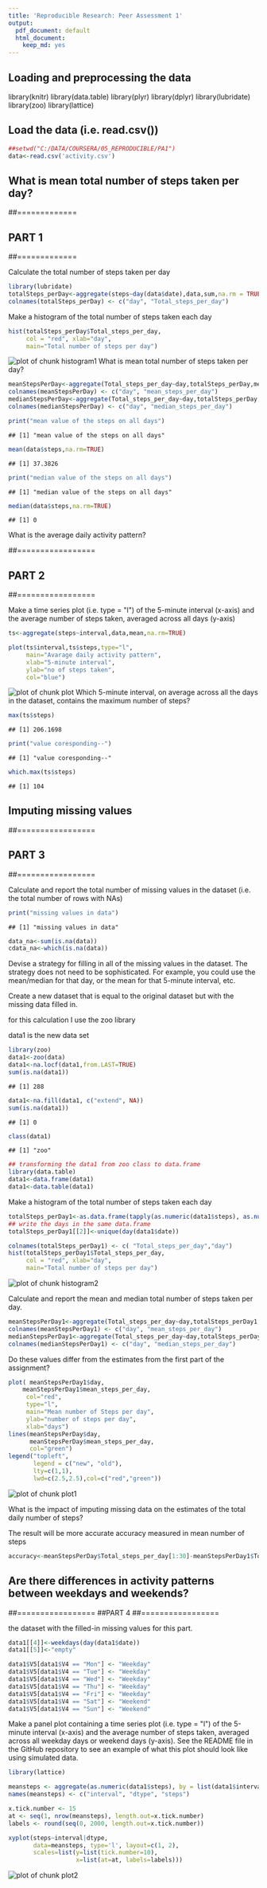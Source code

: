 ```yaml
---
title: 'Reproducible Research: Peer Assessment 1'
output:
  pdf_document: default
  html_document:
    keep_md: yes
---
```



## Loading and preprocessing the data
library(knitr)
library(data.table)
library(plyr)
library(dplyr)
library(lubridate)
library(zoo)
library(lattice)

## Load the data (i.e. read.csv())

```r
##setwd("C:/DATA/COURSERA/05_REPRODUCIBLE/PA1")
data<-read.csv('activity.csv')
```

## What is mean total number of steps taken per day?

##=============
## PART 1
##=============


Calculate the total number of steps taken per day

```r
library(lubridate)
totalSteps_perDay<-aggregate(steps~day(data$date),data,sum,na.rm = TRUE)
colnames(totalSteps_perDay) <- c("day", "Total_steps_per_day")
```
Make a histogram of the total number of steps taken each day

```r
hist(totalSteps_perDay$Total_steps_per_day,
     col = "red", xlab="day",
     main="Total number of steps per day")
```

![plot of chunk histogram1](figure/histogram1-1.png) 
What is mean total number of steps taken per day?

```r
meanStepsPerDay<-aggregate(Total_steps_per_day~day,totalSteps_perDay,mean)
colnames(meanStepsPerDay) <- c("day", "mean_steps_per_day")
medianStepsPerDay<-aggregate(Total_steps_per_day~day,totalSteps_perDay,median)
colnames(medianStepsPerDay) <- c("day", "median_steps_per_day")
```


```r
print("mean value of the steps on all days")
```

```
## [1] "mean value of the steps on all days"
```

```r
mean(data$steps,na.rm=TRUE)
```

```
## [1] 37.3826
```

```r
print("median value of the steps on all days")
```

```
## [1] "median value of the steps on all days"
```

```r
median(data$steps,na.rm=TRUE)
```

```
## [1] 0
```
 What is the average daily activity pattern?

##=================
## PART 2
##=================


Make a time series plot (i.e. type = "l") 
of the 5-minute interval (x-axis) and the average number of
steps taken, averaged across all days (y-axis)

```r
ts<-aggregate(steps~interval,data,mean,na.rm=TRUE)

plot(ts$interval,ts$steps,type="l",
     main="Avarage daily activity pattern",
     xlab="5-minute interval",
     ylab="no of steps taken",
     col="blue")
```

![plot of chunk plot](figure/plot-1.png) 
Which 5-minute interval, on average across all the days in 
the dataset, contains the maximum number of steps?

```r
max(ts$steps)
```

```
## [1] 206.1698
```

```r
print("value coresponding--")
```

```
## [1] "value coresponding--"
```

```r
which.max(ts$steps)
```

```
## [1] 104
```


## Imputing missing values

##=================
## PART 3
##================= 
  

Calculate and report the total number of missing 
values in the dataset (i.e. the total number of rows with NAs)

```r
print("missing values in data")
```

```
## [1] "missing values in data"
```

```r
data_na<-sum(is.na(data))
cdata_na<-which(is.na(data))
```

Devise a strategy for filling in all of the missing values
in the dataset. The strategy does not need to be sophisticated.
For example, you could use the mean/median for that day, or the
mean for that 5-minute interval, etc.

Create a new dataset that is equal to the original dataset
but with the missing data filled in.

for this calculation I use the zoo library

data1 is the new data set

```r
library(zoo)
data1<-zoo(data)
data1<-na.locf(data1,from.LAST=TRUE)
sum(is.na(data1))
```

```
## [1] 288
```

```r
data1<-na.fill(data1, c("extend", NA))
sum(is.na(data1))
```

```
## [1] 0
```

```r
class(data1)
```

```
## [1] "zoo"
```

```r
## transforming the data1 from zoo class to data.frame
library(data.table)
data1<-data.frame(data1)
data1<-data.table(data1)
```
Make a histogram of the total number of steps taken each day 


```r
totalSteps_perDay1<-as.data.frame(tapply(as.numeric(data1$steps), as.numeric(day(data1$date)), sum))
## write the days in the same data.frame
totalSteps_perDay1[[2]]<-unique(day(data1$date))

colnames(totalSteps_perDay1) <- c( "Total_steps_per_day","day")
hist(totalSteps_perDay1$Total_steps_per_day,
     col = "red", xlab="day",
     main="Total number of steps per day")
```

![plot of chunk histogram2](figure/histogram2-1.png) 

Calculate and report the mean and median total number of 
steps taken per day. 

```r
meanStepsPerDay1<-aggregate(Total_steps_per_day~day,totalSteps_perDay1,mean)
colnames(meanStepsPerDay1) <- c("day", "mean_steps_per_day")
medianStepsPerDay1<-aggregate(Total_steps_per_day~day,totalSteps_perDay1,median)
colnames(medianStepsPerDay1) <- c("day", "median_steps_per_day")
```

Do these values differ from the estimates
from the first part of the assignment? 

```r
plot( meanStepsPerDay1$day,
    meanStepsPerDay1$mean_steps_per_day,
     col="red",
     type="l",
     main="Mean number of Steps per day",
     ylab="number of steps per day",
     xlab="days")
lines(meanStepsPerDay$day,
      meanStepsPerDay$mean_steps_per_day,
      col="green")
legend("topleft", 
       legend = c("new", "old"),
       lty=c(1,1),
       lwd=c(2.5,2.5),col=c("red","green"))
```

![plot of chunk plot1](figure/plot1-1.png) 

What is the impact of 
imputing missing data on the estimates of the total daily
number of steps?

The result will be more accurate
accuracy measured in mean number of steps

```r
accuracy<-meanStepsPerDay$Total_steps_per_day[1:30]-meanStepsPerDay1$Total_steps_per_day[1:30]
```


## Are there differences in activity patterns between weekdays and weekends?

##=================
##PART 4
##=================

the dataset with 
the filled-in missing values for this part.

```r
data1[[4]]<-weekdays(day(data1$date))
data1[[5]]<-"empty"

data1$V5[data1$V4 == "Mon"] <- "Weekday"
data1$V5[data1$V4 == "Tue"] <- "Weekday"
data1$V5[data1$V4 == "Wed"] <- "Weekday"
data1$V5[data1$V4 == "Thu"] <- "Weekday"
data1$V5[data1$V4 == "Fri"] <- "Weekday"
data1$V5[data1$V4 == "Sat"] <- "Weekend"
data1$V5[data1$V4 == "Sun"] <- "Weekend"
```
Make a panel plot containing a time series plot 
(i.e. type = "l") of the 5-minute interval (x-axis)
and the average number of steps taken, averaged across 
all weekday days or weekend days (y-axis). See the README 
file in the GitHub repository to see an example of what this
plot should look like using simulated data.

```r
library(lattice)

meansteps <- aggregate(as.numeric(data1$steps), by = list(data1$interval, data1$V5), mean)
names(meansteps) <- c("interval", "dtype", "steps")

x.tick.number <- 15
at <- seq(1, nrow(meansteps), length.out=x.tick.number)
labels <- round(seq(0, 2000, length.out=x.tick.number))

xyplot(steps~interval|dtype, 
       data=meansteps, type='l', layout=c(1, 2),
       scales=list(y=list(tick.number=10), 
                   x=list(at=at, labels=labels)))
```

![plot of chunk plot2](figure/plot2-1.png) 
